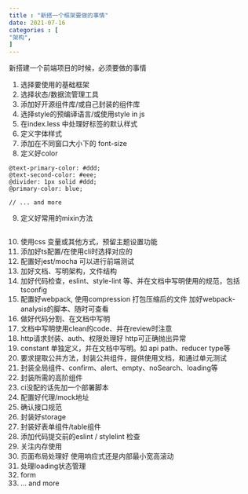 ```yaml
---
title : "新搭一个框架要做的事情"
date: 2021-07-16
categories : [                              
"架构",
]
---
```


新搭建一个前端项目的时候，必须要做的事情

<!--more-->

1. 选择要使用的基础框架
2. 选择状态/数据流管理工具
3. 添加好开源组件库/或自己封装的组件库
4. 选择style的预编译语言/或使用style in js
5. 在index.less 中处理好标签的默认样式
6. 定义字体样式
7. 添加在不同窗口大小下的 font-size
8. 定义好color
```less
@text-primary-color: #ddd;
@text-second-color: #eee;
@divider: 1px solid #ddd;
@primary-color: blue;

// ... and more 
```
9. 定义好常用的mixin方法
```less

```
10. 使用css 变量或其他方式，预留主题设置功能
11. 添加好ts配置/在使用cli时选择对应的
12. 配置好jest/mocha 可以进行前端测试
13. 加好文档、写明架构，文件结构
14. 加好代码检查，eslint、style-lint 等、并在文档中写明使用的规范，包括tsconfig
15. 配置好webpack, 使用compression 打包压缩后的文件
    加好webpack-analysis的脚本、随时可查看
16. 做好代码分割、在文档中写明
17. 文档中写明使用clean的code、并在review时注意
18. http请求封装、auth、权限处理好 http可正确抛出异常
19. constant 单独定义，并在文档中写明。如 api path、reducer type等
20. 要求提取公共方法，封装公共组件，提供使用文档，和通过单元测试
21. 封装全局组件、confirm、alert、empty、noSearch、loading等
22. 封装所需的高阶组件
23. ci没配的话先加一个部署脚本
24. 配置好代理/mock地址
25. 确认接口规范
26. 封装好storage
27. 封装好表单组件/table组件
28. 添加代码提交前的eslint / stylelint 检查
29. 关注内存使用
30. 页面布局处理好 使用响应式还是内部最小宽高滚动
31. 处理loading状态管理
32. form
33. ... and more
